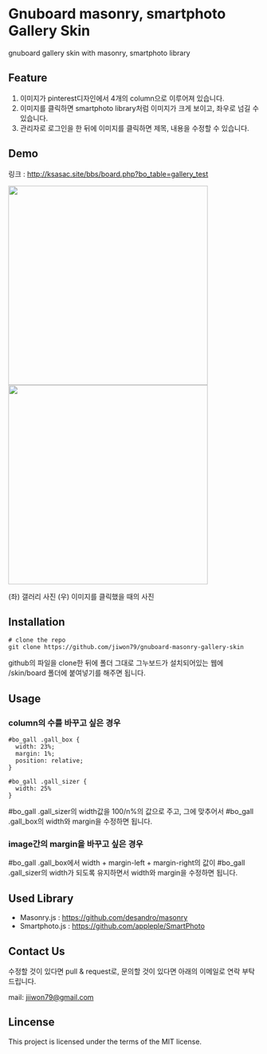 # Gnuboard masonry, smartphoto Gallery Skin
gnuboard gallery skin with masonry, smartphoto library

## Feature
1. 이미지가 pinterest디자인에서 4개의 column으로 이루어져 있습니다.
2. 이미지를 클릭하면 smartphoto library처럼 이미지가 크게 보이고, 좌우로 넘길 수 있습니다.
3. 관리자로 로그인을 한 뒤에 이미지를 클릭하면 제목, 내용을 수정할 수 있습니다.

## Demo
링크 : http://ksasac.site/bbs/board.php?bo_table=gallery_test

<img src="https://user-images.githubusercontent.com/59159410/136878143-d6a32816-cfcf-4564-98c8-23eca754b1e2.png" width="400" align="left" >
<img src="https://user-images.githubusercontent.com/59159410/136878177-bb547924-8d2f-4973-a62d-f431dba48ff2.png" width="400" >

(좌) 갤러리 사진 (우) 이미지를 클릭했을 때의 사진

## Installation
```shell
# clone the repo
git clone https://github.com/jiwon79/gnuboard-masonry-gallery-skin
```                                                                                                                                    
github의 파일을 clone한 뒤에 폴더 그대로 그누보드가 설치되어있는 웹에 /skin/board 폴더에 붙여넣기를 해주면 됩니다.

## Usage
### column의 수를 바꾸고 싶은 경우
```shell
#bo_gall .gall_box {
  width: 23%;
  margin: 1%;
  position: relative;
}

#bo_gall .gall_sizer {
  width: 25%
}
```
#bo_gall .gall_sizer의 width값을 100/n%의 값으로 주고, 그에 맞추어서 #bo_gall .gall_box의 width와 margin을 수정하면 됩니다.

### image간의 margin을 바꾸고 싶은 경우
#bo_gall .gall_box에서 width + margin-left + margin-right의 값이 #bo_gall .gall_sizer의 width가 되도록 유지하면서 width와 margin을 수정하면 됩니다.

## Used Library
- Masonry.js : https://github.com/desandro/masonry
- Smartphoto.js : https://github.com/appleple/SmartPhoto

## Contact Us
수정할 것이 있다면 pull & request로, 문의할 것이 있다면 아래의 이메일로 연락 부탁드립니다.

mail: jiiwon79@gmail.com

## Lincense
This project is licensed under the terms of the MIT license.
